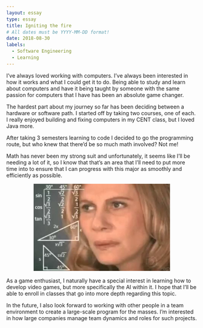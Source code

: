 ```yaml
---
layout: essay
type: essay
title: Igniting the fire
# All dates must be YYYY-MM-DD format!
date: 2018-08-30
labels:
  - Software Engineering
  - Learning
---
```



I’ve always loved working with computers. I’ve always been interested in how it works and what I could get it to do. Being able to study and learn about computers and have it being taught by someone with the same passion for computers that I have has been an absolute game changer. 

The hardest part about my journey so far has been deciding between a hardware or software path. I started off by taking two courses, one of each. I really enjoyed building and fixing computers in my CENT class, but I loved Java more. 

After taking 3 semesters learning to code I decided to go the programming route, but who knew that there’d be so much math involved? Not me!

Math has never been my strong suit and unfortunately, it seems like I’ll be needing a lot of it, so I know that that’s an area that I’ll need to put more time into to ensure that I can progress with this major as smoothly and efficiently as possible. 

<center><img class="ui image" src="../images/meme.png"></center>

As a game enthusiast, I naturally have a special interest in learning how to develop video games, but more specifically the AI within it. I hope that I’ll be able to enroll in classes that go into more depth regarding this topic. 

In the future, I also look forward to working with other people in a team environment to create a large-scale program for the masses. I’m interested in how large companies manage team dynamics and roles for such projects.

